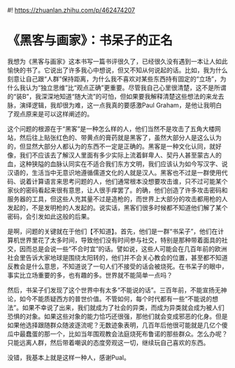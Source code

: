 #! https://zhuanlan.zhihu.com/p/462474207

# 《黑客与画家》：书呆子的正名

我想为《黑客与画家》这本书写一篇书评很久了，已经很久没有遇到一本让人如此愉快的书了。它说出了许多我心中想说，但又不知从何说起的话。比如，我为什么刻意让自己跟“人群”保持距离，为什么我不喜欢对某些东西持有固定的“立场”，为什么我认为“独立思维”比“观点正确”更重要。尽管我自己心里很清楚，这不是所谓的“装B”，我深深地知道“随大流”的可怕，但如果要我解释清楚这些想法的来龙去脉，演绎逻辑，我却很为难，这一点我真的要感激Paul Graham，是他让我明白了观点原来是可以这样阐述的。

这个问题的根源在于“黑客”是一种怎么样的人，他们当然不是攻击了五角大楼网站，然后往上贴张红色的、带黄点的膏药就是黑客了，虽然大部分人是这么认为的，但显然大部分人都认为的东西不一定是正确的。黑客是一种文化认同，就好像，我们不应该去了解汉人里面有多少实际上流着鲜卑人、契丹人甚至蒙古人的血，这种狭隘的血脉认同实在不适合我们东方文明，我们应该认为如今写汉字、说汉语的，生活当中无意识地遵循儒道文化的人就是汉人。黑客也不过是一群使用代码、说着计算语言来思考问题的人，他们通常根本没想要攻击谁，只不过可能某个家伙的密码看起来很有意思，让人很手痒罢了。的确，他们创造了许多攻击密码和服务器的工具，但这些人充其量不过是造枪的，而世界上大部分的攻击都用枪的人发起的，不是发明枪的人发起的。说实话，黑客们很多时候都不知道他们解了某个密码，会引发如此这般的后果。

是啊，问题的关键就在于他们【不知道】。首先，他们是一群“书呆子”，他们在计算机世界里花了太多时间，导致他们没有时间参与社交，特别是那种带着面具的社交，因而总是会说一些“不合时宜”的话。譬如说，这些人可能会在几百年前的欧洲社会里告诉大家地球是围绕太阳转的，他们并不会关心教会的位置，甚至都不知道反教会是什么意思，不知道说了一句人们不接受的话会被烧死。在书呆子的眼中，事实比立场重要的多，也有趣的多。世界就不能简单一点吗？

然后，书呆子们发现了这个世界中有太多“不能说的话”。三百年前，不能宣扬无神论，如今不能质疑西方的普世价值。不管如何，每个时代都有一些“不能说的想法”。如果不幸说了出来，我们就成为了社会的异类，而成为异类就会成为被人们恐惧的对象。如果这些对象的能力恰巧还很强，那他们就会变成邪恶的化身。但是如果他选择跟随群众随波逐流呢？无数迹象表明，几百年后他很可能就是几亿个傻瓜中最蠢蛋的那一个，比如当年围观教会法庭烧死布鲁诺的那些群众。怎么办呢？只能远离人群，然后带着嘲讽的态度旁观这一切，继续玩自己喜欢的东西。

没错，我基本上就是这样一种人，感谢Pual。
